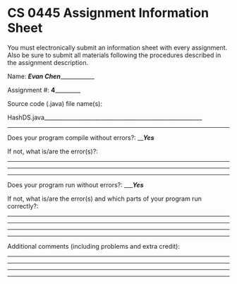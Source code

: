 # CS 0445 Assignment Information Sheet

You must electronically submit an information sheet with
every assignment. Also be sure to submit all materials
following the procedures described in the assignment
description.

Name: _________Evan Chen_____________________

Assignment #: __4___________

Source code (.java) file name(s):

HashDS.java________________________________________________________

_________________________________________________________

Does your program compile without errors?: _____Yes___

If not, what is/are the error(s)?:

_________________________________________________________

_________________________________________________________

_________________________________________________________

Does your program run without errors?: ________Yes_____

If not, what is/are the error(s) and which parts of your
program run correctly?:

_________________________________________________________

_________________________________________________________

_________________________________________________________

_________________________________________________________


Additional comments (including problems and extra credit):
_________________________________________________________

_________________________________________________________

_________________________________________________________

_________________________________________________________
